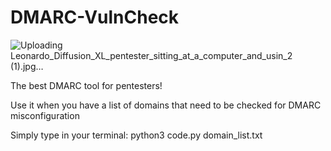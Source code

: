 # DMARC-VulnCheck
![Uploading Leonardo_Diffusion_XL_pentester_sitting_at_a_computer_and_usin_2 (1).jpg…]()

The best DMARC tool for pentesters!

Use it when you have a list of domains that need to be checked for DMARC misconfiguration

Simply type in your terminal: python3 code.py domain_list.txt
